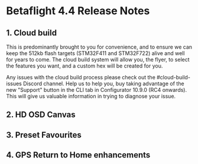 # Betaflight 4.4 Release Notes

## 1. Cloud build 

This is predominantly brought to you for convenience, and to ensure we can keep the 512kb flash targets (STM32F411 and STM32F722) alive and well for years to come. The cloud build system will allow you, the flyer, to select the features you want, and a custom hex will be created for you.

Any issues with the cloud build process please check out the #cloud-build-issues Discord channel. Help us to help you, buy taking advantage of the new "Support" button in the CLI tab in Configurator 10.9.0 (RC4 onwards). This will give us valuable information in trying to diagnose your issue.

## 2. HD OSD Canvas

## 3. Preset Favourites

## 4. GPS Return to Home enhancements

